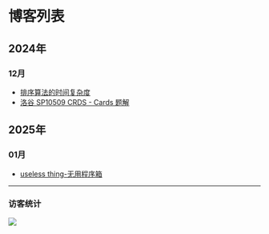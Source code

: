 # 博客列表
## 2024年
### 12月
- [排序算法的时间复杂度](/b/2024/12/paixusuanfa-de-shijianfuzadu)
- [洛谷 SP10509 CRDS - Cards 题解](/b/2024/12/Luogu-problem-SP10509-solution)

## 2025年
### 01月
- [useless thing-无用程序箱](/b/2025/01/useless-thing-cpp)

---
### 访客统计
![](https://flagcounter.me/e7K)
